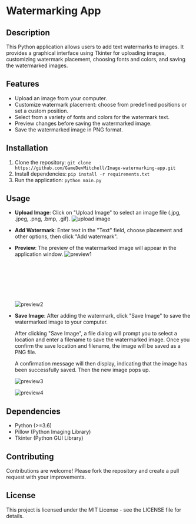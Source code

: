 # Watermarking App

## Description

This Python application allows users to add text watermarks to images. It provides a graphical interface using Tkinter for uploading images, customizing watermark placement, choosing fonts and colors, and saving the watermarked images.

## Features

- Upload an image from your computer.
- Customize watermark placement: choose from predefined positions or set a custom position.
- Select from a variety of fonts and colors for the watermark text.
- Preview changes before saving the watermarked image.
- Save the watermarked image in PNG format.

## Installation

1. Clone the repository:
   `git clone https://github.com/GameDevMitchell/Image-watermarking-app.git`
2. Install dependencies:
   `pip install -r requirements.txt`
3. Run the application:
   `python main.py`


## Usage

- **Upload Image**: Click on "Upload Image" to select an image file (.jpg, .jpeg, .png, .bmp, .gif).
  ![upload image](https://github.com/GameDevMitchell/Image-watermarking-app/assets/146736445/bd8a0687-b293-4fe5-96d0-7f6f04795bdd)

- **Add Watermark**: Enter text in the "Text" field, choose placement and other options, then click "Add watermark".
- **Preview**: The preview of the watermarked image will appear in the application window.
  ![preview1](https://github.com/GameDevMitchell/Image-watermarking-app/assets/146736445/def99739-7f00-449d-a56b-e1b05b8b7a73)
<br><br><br><br><br><br><br><br>
  ![preview2](https://github.com/GameDevMitchell/Image-watermarking-app/assets/146736445/e8b37dc8-65a4-4379-90c8-4263d53b7bad)


- **Save Image**: After adding the watermark, click "Save Image" to save the watermarked image to your computer.
  
  After clicking "Save Image", a file dialog will prompt you to select a location and enter a filename to save the watermarked image. Once you confirm the save location and filename, the image will be saved as a PNG file.

  A confirmation message will then display, indicating that the image has been successfully saved. Then the new image pops up.

  ![preview3](https://github.com/GameDevMitchell/Image-watermarking-app/assets/146736445/167f4f42-3301-4d2d-a434-18153146b656)



  ![preview4](https://github.com/GameDevMitchell/Image-watermarking-app/assets/146736445/d8c8c0e6-4764-4ae6-b839-25313a43580c)



## Dependencies

- Python (>=3.6)
- Pillow (Python Imaging Library)
- Tkinter (Python GUI Library)

## Contributing

Contributions are welcome! Please fork the repository and create a pull request with your improvements.

## License

This project is licensed under the MIT License - see the LICENSE file for details.

   
